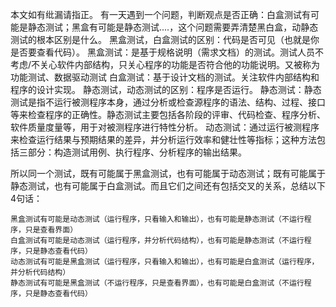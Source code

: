 
本文如有纰漏请指正。
有一天遇到一个问题，判断观点是否正确：白盒测试有可能是静态测试；黑盒有可能是静态测试....，这个问题需要弄清楚黑白盒，动静态测试的根本区别是什么。
黑盒测试，白盒测试的区别：代码是否可见（也就是你是否要查看代码）。
黑盒测试：是基于规格说明（需求文档）的测试。测试人员不考虑/不关心软件内部结构，只关心程序的功能是否符合他的功能说明。又被称为功能测试、数据驱动测试
白盒测试：基于设计文档的测试。关注软件内部结构和程序的设计实现。
静态测试，动态测试的区别：程序是否运行。
静态测试：静态测试是指不运行被测程序本身，通过分析或检查源程序的语法、结构、过程、接口等来检查程序的正确性。静态测试主要包括各阶段的评审、代码检查、程序分析、软件质量度量等，用于对被测程序进行特性分析。
动态测试：通过运行被测程序来检查运行结果与预期结果的差异，并分析运行效率和健壮性等指标；这种方法包括三部分：构造测试用例、执行程序、分析程序的输出结果。


所以同一个测试，既有可能属于黑盒测试，也有可能属于动态测试；既有可能属于静态测试，也有可能属于白盒测试。而且它们之间还有包括交叉的关系，总结以下4句话：

    黑盒测试有可能是动态测试（运行程序，只看输入和输出），也有可能是静态测试（不运行程序，只是查看界面）
    白盒测试有可能是动态测试（运行程序，并分析代码结构），也有可能是静态测试（不运行程序，只是静态查看代码）
    动态测试有可能是黑盒测试（运行程序，只看输入和输出），也有可能是白盒测试（运行程序，并分析代码结构）
    静态测试有可能是黑盒测试（不运行程序，只是查看界面），也有可能是白盒测试（不运行程序，只是静态查看代码）
